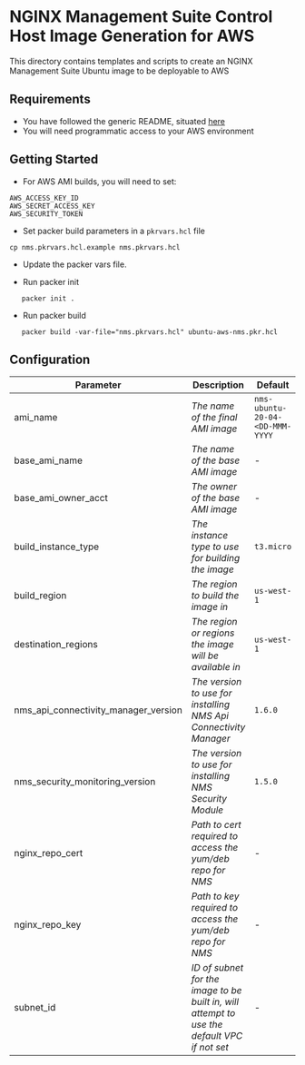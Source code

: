 # NGINX Management Suite Control Host Image Generation for AWS

This directory contains templates and scripts to create an NGINX Management Suite Ubuntu image to be deployable to AWS

## Requirements

- You have followed the generic README, situated [here](../../README.md)
- You will need programmatic access to your AWS environment

## Getting Started

- For AWS AMI builds, you will need to set:

```shell
AWS_ACCESS_KEY_ID
AWS_SECRET_ACCESS_KEY
AWS_SECURITY_TOKEN
```

- Set packer build parameters in a `pkrvars.hcl` file

```shell
cp nms.pkrvars.hcl.example nms.pkrvars.hcl
```

- Update the packer vars file.

- Run packer init

```shell
   packer init .
```

- Run packer build

```shell
   packer build -var-file="nms.pkrvars.hcl" ubuntu-aws-nms.pkr.hcl
```

## Configuration

| Parameter                            | Description                                                                                 | Default                         | Required |
| ------------------------------------ | ------------------------------------------------------------------------------------------- | ------------------------------- | -------- |
| ami_name                             | _The name of the final AMI image_                                                           | `nms-ubuntu-20-04-<DD-MMM-YYYY` | No       |
| base_ami_name                        | _The name of the base AMI image_                                                            | -                               | Yes      |
| base_ami_owner_acct                  | _The owner of the base AMI image_                                                           | -                               | Yes      |
| build_instance_type                  | _The instance type to use for building the image_                                           | `t3.micro`                      | No       |
| build_region                         | _The region to build the image in_                                                          | `us-west-1`                     | No       |
| destination_regions                  | _The region or regions the image will be available in_                                      | `us-west-1`                     | No       |
| nms_api_connectivity_manager_version | _The version to use for installing NMS Api Connectivity Manager_                            | `1.6.0`                         | No       |
| nms_security_monitoring_version      | _The version to use for installing NMS Security Module_                                     | `1.5.0`                         | No       |
| nginx_repo_cert                      | _Path to cert required to access the yum/deb repo for NMS_                                  | -                               | Yes      |
| nginx_repo_key                       | _Path to key required to access the yum/deb repo for NMS_                                   | -                               | Yes      |
| subnet_id                            | _ID of subnet for the image to be built in, will attempt to use the default VPC if not set_ | -                               | No       |
